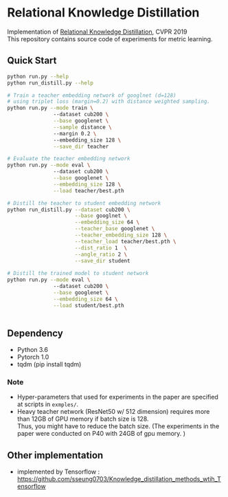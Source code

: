 # Relational Knowledge Distillation

Implementation of [Relational Knowledge Distillation](https://arxiv.org/abs/1904.05068?context=cs.LG), CVPR 2019\
This repository contains source code of experiments for metric learning.


## Quick Start

```bash
python run.py --help    
python run_distill.py --help

# Train a teacher embedding network of googlnet (d=128)
# using triplet loss (margin=0.2) with distance weighted sampling.
python run.py --mode train \ 
               --dataset cub200 \
               --base googlenet \
               --sample distance \ 
               --margin 0.2 \ 
               --embedding_size 128 \
               --save_dir teacher

# Evaluate the teacher embedding network
python run.py --mode eval \ 
               --dataset cub200 \
               --base googlenet \
               --embedding_size 128 \
               --load teacher/best.pth 

# Distill the teacher to student embedding network
python run_distill.py --dataset cub200 \
                      --base googlnet \
                      --embedding_size 64 \
                      --teacher_base googlenet \
                      --teacher_embedding_size 128 \
                      --teacher_load teacher/best.pth \
                      --dist_ratio 1  \
                      --angle_ratio 2 \
                      --save_dir student
                      
# Distill the trained model to student network
python run.py --mode eval \ 
               --dataset cub200 \
               --base googlenet \
               --embedding_size 64 \
               --load student/best.pth 
            
```


##  Dependency

* Python 3.6
* Pytorch 1.0
* tqdm (pip install tqdm)

### Note
* Hyper-parameters that used for experiments in the paper are specified at scripts in ```exmples/```.
* Heavy teacher network (ResNet50 w/ 512 dimension) requires more than 12GB of GPU memory if batch size is 128.  
  Thus, you might have to reduce the batch size. (The experiments in the paper were conducted on P40 with 24GB of gpu memory. 
)
## Other implementation
* implemented by Tensorflow : https://github.com/sseung0703/Knowledge_distillation_methods_wtih_Tensorflow
